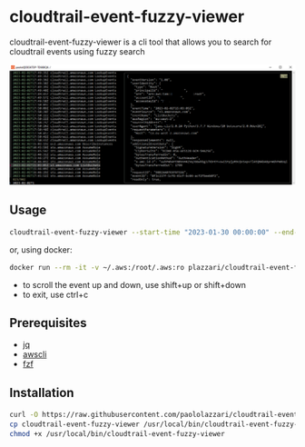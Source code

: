 # cloudtrail-event-fuzzy-viewer

cloudtrail-event-fuzzy-viewer is a cli tool that allows you to search for cloudtrail events using fuzzy search 

![demo](doc/demo.png)


## Usage

```bash
cloudtrail-event-fuzzy-viewer --start-time "2023-01-30 00:00:00" --end-time "2023-02-03 00:00:00" --region us-east-1
```

or, using docker:

```bash
docker run --rm -it -v ~/.aws:/root/.aws:ro plazzari/cloudtrail-event-fuzzy-viewer:latest --start-time "2023-01-30 00:00:00" --end-time "2023-02-03 00:00:00" --region us-east-1
```

- to scroll the event up and down, use shift+up or shift+down
- to exit, use ctrl+c

## Prerequisites

- [jq](https://github.com/stedolan/jq)
- [awscli](https://github.com/aws/aws-cli)
- [fzf](https://github.com/junegunn/fzf)


## Installation

```bash
curl -O https://raw.githubusercontent.com/paololazzari/cloudtrail-event-fuzzy-viewer/master/cloudtrail-event-fuzzy-viewer
cp cloudtrail-event-fuzzy-viewer /usr/local/bin/cloudtrail-event-fuzzy-viewer
chmod +x /usr/local/bin/cloudtrail-event-fuzzy-viewer
```
